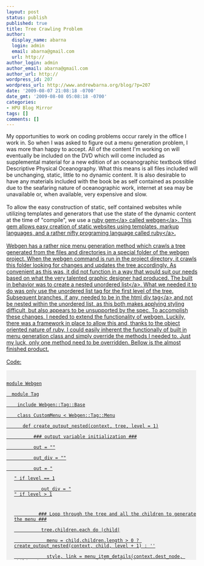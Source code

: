 ```yaml
---
layout: post
status: publish
published: true
title: Tree Crawling Problem
author:
  display_name: abarna
  login: admin
  email: abarna@gmail.com
  url: http://
author_login: admin
author_email: abarna@gmail.com
author_url: http://
wordpress_id: 207
wordpress_url: http://www.andrewbarna.org/blog/?p=207
date: '2009-08-07 21:08:18 -0700'
date_gmt: '2009-08-08 05:08:18 -0700'
categories:
- HPU Blog Mirror
tags: []
comments: []
---
```

<p>My opportunities to work on coding problems occur rarely in the office I work in. So when I was asked to figure out a menu generation problem, I was more than happy to accept. All of the content I'm working on will eventually be included on the DVD which will come included as supplemental material for a new edition of an oceanographic textbook titled Descriptive Physical Oceanography. What this means is all files included will be unchanging, static, little to no dynamic content. It is also desirable to have any materials included with the book be as self contained as possible due to the seafaring nature of oceanographic work, internet at sea may be unavailable or, when available, very expensive and slow.<br &#47;><br &#47;>To allow the easy construction of static, self contained websites while utilizing templates and generators that use the state of the dynamic content at the time of "compile", we use a <a href="http:&#47;&#47;en.wikipedia.org&#47;wiki&#47;RubyGems">ruby gem<&#47;a> called <a href="http:&#47;&#47;webgen.rubyforge.org&#47;">webgen<&#47;a>. This gem allows easy creation of static websites using templates, markup languages, and a rather nifty programing language called <a href="http:&#47;&#47;en.wikipedia.org&#47;wiki&#47;Ruby_programming_language">ruby<&#47;a>.<br &#47;><br &#47;>Webgen has a rather nice menu generation method which crawls a tree generated from the files and directories in a special folder of the webgen project. When the webgen command is run in the project directory, it crawls this folder looking for changes and updates the tree accordingly. As convenient as this was, it did not function in a way that would suit our needs based on what the very talented graphic designer had produced. The built in behavior was to create a nested <a href="http:&#47;&#47;www.w3schools.com&#47;tags&#47;tag_ul.asp">unordered list<&#47;a>. What we needed it to do was only use the unordered list tag for the first level of the tree. Subsequent branches, if any, needed to be in the html <a href="http:&#47;&#47;www.w3schools.com&#47;tags&#47;tag_div.asp">div tag<&#47;a> and not be nested within the unordered list, as this both makes applying styling difficult, but also appears to be unsupported by the spec. To accomplish these changes, I needed to extend the functionality of webgen. Luckily, there was a framework in place to allow this and, thanks to the object oriented nature of ruby, I could easily inherent the functionally of built in menu generation class and simply override the methods I needed to. Just my luck, only one method need to be overridden. Bellow is the almost finished product.<br &#47;><br />
Code:<br &#47;></p>
<pre style="background-color:#f1f1f1;height:500px;width:500px;overflow:auto;">
<code><br />
module Webgen<br />
  module Tag<br />
    include Webgen::Tag::Base<br />
    class CustomMenu < Webgen::Tag::Menu<br />
      def create_output_nested(context, tree, level = 1)<br />
          ### output variable initialization ###<br />
          out = ""<br />
          out_div = ""<br />
          out = "
<ul>" if level == 1<br />
          out_div = "
<div class='sub_nav#{level}'>" if level > 1</p>
<p>         ### Loop through the tree and all the children to generate the menu ###<br />
          tree.children.each do |child|<br />
            menu = child.children.length > 0 ? create_output_nested(context, child, level + 1) : ''<br />
            style, link = menu_item_details(context.dest_node, child.node, context.content_node.lang, level)<br />
            out << "
<li #{style}>#{link}" if level == 1</p>
<p>            ### Only the first level should be encapsulated in a
<ul> tag ###<br />
            if level > 1 then<br />
              out_div << "
<div class='directory'>" if child.node.is_directory?<br />
              out_div << "
<div class='item#{" current node" if context.node == child.node}'>" if !child.node.is_directory? </p>
<p>              ### Getting the Image path, this should act the same as the relocatable: tag ###<br />
                image_path = ""<br />
                depth = context.node.level - 1<br />
                depth.times do<br />
                  image_path << "..&#47;"<br />
                end<br />
                image_path << "images&#47;"<br />
                image_path << child.node['thumb'] if child.node['thumb']<br />
              ### Done ###</p>
<p>              out_div << "<img src=#{image_path}>" if child.node['thumb']<br />
              out_div <<  link</p>
<p>              out_div << "<br &#47;>#{child.node['blerb']}" if child.node['blerb']<br />
              out_div << "<&#47;div>"<br />
            end</p>
<p>            out_div << menu<br />
            out << "<&#47;li>" if level == 1<br />
          end</p>
<p>          ### Closing the approprate tags to keep things tidy ###<br />
          out_div << "<&#47;div>" if level > 1<br />
          out << "<&#47;ul>"</p>
<p>          ### Add the output of the div enclosed items to the *END* of the output containing the ul ###<br />
          out << out_div<br />
          out<br />
      end<br />
    end<br />
  end<br />
end</p>
<p>Webgen::WebsiteAccess.website.config['contentprocessor.tags.map']['custommenu'] = 'Webgen::Tag::CustomMenu'<br />
<&#47;code><br />
<&#47;pre><br &#47;>You may be noticing that it uses a lot of if statements to check what level of the tree the loop is on. Granted this may not be the best practice and would probably have been better to separate all the level one stuff from the greater than level one stuff by putting them in separate methods. However, if you were able to spot it, you may have noticed that there is <a href="http:&#47;&#47;en.wikipedia.org&#47;wiki&#47;Recursion_(computer_science)">recursion<&#47;a> occurring in the method. Since it can be tricky to visualize the result of using recursive methods, I opted to just check to see what level of the tree the loop was on, and the construct the appropriate output accordingly. I even managed to throw in a connivence method by resolving the depth of the page in the website, and constructing an appropriate link to the images on the page. Bottom line, all the images work.<br &#47;><br &#47;>In all this took about two days to sort out. Most of the first one spent learning the ins and outs of the <a href="http:&#47;&#47;en.wikipedia.org&#47;wiki&#47;Application_programming_interface">API<&#47;a> and most of the second day moulding the output to what I wanted.<br &#47;><br &#47;>Finished product due in 3 weeks.<br &#47;>-Andrew</p>
